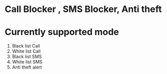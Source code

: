 # Call Blocker , SMS Blocker, Anti theft 
# Currently supported mode

1. Black list Call
2. White list Call
3. Black list SMS
4. White list SMS
5. Anti theft alert

